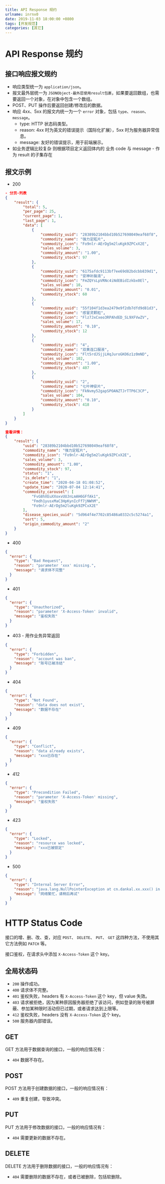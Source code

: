 ```yaml
---
title: API Response 规约
urlname: inrnx0
date: 2019-11-03 18:00:00 +0800
tags: [开发规范]
categories: [其它]
---
```


# API Response 规约

## 接口响应报文规约

- 响应类型统一为 `application/json`。
- 报文最外层统一为 `JSONObject-最外层使用result包裹`，如果要返回数组，也需要返回一个对象，在对象中包含一个数组。
- POST、PUT 操作后要返回创建/修改后的数据。
- 响应 4xx、5xx 的报文内统一为一个 `error` 对象，包括 `type`、`reason`、`message`。
  - type: HTTP 状态码类型。
  - reason: 4xx 时为英文的错误提示（国际化扩展），5xx 时为服务器异常信息。
  - message: 友好的错误提示，用于前端展示。
- 如业务逻辑比较复杂 则根据项目定义返回体内的 业务 code 与 message - 作为 result 的子集存在

<!-- more -->

## 报文示例

- 200

```json
- 分页-列表
{
    "result": {
        "total": 5,
        "per_page": 25,
        "current_page": 1,
        "last_page": 1,
        "data": [
            {
                "commodity_uuid": "28389b2104bbd10b527698049eaf68f8",
                "commodity_name": "强力定眩片",
                "commodity_icon": "Fo9nlr-AErDg5m2luKgk9ZPCxX2E",
                "sales_volume": 3,
                "commodity_amount": "1.00",
                "commodity_stock": 97
            },
            {
                "commodity_uuid": "6175afdc9113bf7ee69d82bdcbb839d1",
                "commodity_name": "安神补脑液",
                "commodity_icon": "FmZQYsLpVRNc4iNdEBidIzkbx0El",
                "sales_volume": 10,
                "commodity_amount": "0.01",
                "commodity_stock": 60
            },
            {
                "commodity_uuid": "55f104f1d3ea2479e9f2db7dfd9d81d3",
                "commodity_name": "感冒灵颗粒",
                "commodity_icon": "Flz7JxCxeo3RPAhdED_SL9XFVwZV",
                "sales_volume": 17,
                "commodity_amount": "0.10",
                "commodity_stock": 12
            },
            {
                "commodity_uuid": "4",
                "commodity_name": "双黄连口服液",
                "commodity_icon": "Flt5rdJSjjLHqJuroGKO6z1z0mND",
                "sales_volume": 102,
                "commodity_amount": "1.00",
                "commodity_stock": 407
            },
            {
                "commodity_uuid": "2",
                "commodity_name": "七叶神安片",
                "commodity_icon": "FkNvmy52gapSPOANZTJrTTP6C3CP",
                "sales_volume": 104,
                "commodity_amount": "0.10",
                "commodity_stock": 418
            }
        ]
    }
}

查看详情：
{
    "result": {
        "uuid": "28389b2104bbd10b527698049eaf68f8",
        "commodity_name": "强力定眩片",
        "commodity_icon": "Fo9nlr-AErDg5m2luKgk9ZPCxX2E",
        "sales_volume": 3,
        "commodity_amount": "1.00",
        "commodity_stock": 97,
        "status": "1",
        "is_delete": "1",
        "create_time": "2020-04-18 01:08:52",
        "update_time": "2020-07-04 12:14:41",
        "commodity_carousel": [
            "FvG8hXEuXXoxvUUJnLmAH6GFfAk1",
            "Fmdh1yusxMaC3HpKynIcFf7jNWhM",
            "Fo9nlr-AErDg5m2luKgk9ZPCxX2E"
        ],
        "disease_species_uuid": "5d964f4e7702c85486a0332c5c5274a1",
        "sort": 5,
        "origin_commodity_amount": "2"
    }
}

```

- 400

```json
{
  "error": {
    "type": "Bad Request",
    "reason": "parameter 'xxx' missing.",
    "message": "请求体不完整"
  }
}
```

- 401

```json
{
  "error": {
    "type": "Unauthorized",
    "reason": "parameter 'X-Access-Token' invalid",
    "message": "鉴权失败"
  }
}
```

- 403 - 用作业务异常返回

```json
{
  "error": {
    "type": "Forbidden",
    "reason": "account was ban",
    "message": "账号已被冻结"
  }
}
```

- 404

```json
{
  "error": {
    "type": "Not Found",
    "reason": "data does not exist",
    "message": "数据不存在"
  }
}
```

- 409

```json
{
  "error": {
    "type": "Conflict",
    "reason": "data already exists",
    "message": "xxx已存在"
  }
}
```

- 412

```json
{
  "error": {
    "type": "Precondition Failed",
    "reason": "parameter 'X-Access-Token' missing",
    "message": "鉴权失败"
  }
}
```

- 423

```json
{
  "error": {
    "type": "Locked",
    "reason": "resource was locked",
    "message": "xxx已被锁定"
  }
}
```

- 500

```json
{
  "error": {
    "type": "Internal Server Error",
    "reason": "java.lang.NullPointerException at cn.dankal.xx.xxx() in line xxx",
    "message": "网络繁忙，请稍后再试"
  }
}
```

# HTTP Status Code

接口的增、删、改、查，对应 `POST`、 `DELETE`、 `PUT`、 `GET` 这四种方法，不使用其它方法例如 `PATCH` 等。

接口鉴权，在请求头中添加 `X-Access-Token` 这个 key。

## 全局状态码

- `200` 操作成功。
- `400` 请求体不完整。
- `401` 鉴权失败，headers 有 `X-Access-Token` 这个 key，但 value 失效。
- `403` 请求被拒绝，因为某种原因服务器拒绝了该访问，例如登录的账号被屏蔽、参加某种限时活动但已过期，或者请求达到上限等。
- `412` 鉴权失败，headers 没有 `X-Access-Token` 这个 key。
- `500` 服务器内部错误。

## GET

GET 方法用于数据查询的接口，一般的响应情况有：

- `404` 数据不存在。

## POST

POST 方法用于创建数据的接口，一般的响应情况有：

- `409` 重复创建，导致冲突。

## PUT

PUT 方法用于修改数据的接口，一般的响应情况有：

- `404` 需要更新的数据不存在。

## DELETE

DELETE 方法用于删除数据的接口，一般的响应情况有：

- `404` 需要删除的数据不存在，或者已被删除，包括软删除。
